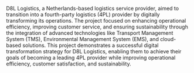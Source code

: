 D8L Logistics, a Netherlands-based logistics service provider, aimed to transition into a fourth-party logistics (4PL) provider by digitally transforming its operations. The project focused on enhancing operational efficiency, improving customer service, and ensuring sustainability through the integration of advanced technologies like Transport Management System (TMS), Environmental Management System (EMS), and cloud-based solutions. This project demonstrates a successful digital transformation strategy for D8L Logistics, enabling them to achieve their goals of becoming a leading 4PL provider while improving operational efficiency, customer satisfaction, and sustainability.
